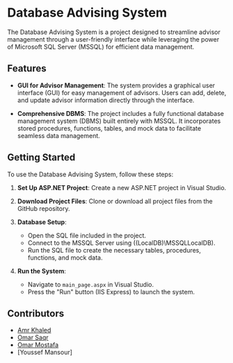 # Database Advising System

The Database Advising System is a project designed to streamline advisor management through a user-friendly interface while leveraging the power of Microsoft SQL Server (MSSQL) for efficient data management.

## Features

- **GUI for Advisor Management**: The system provides a graphical user interface (GUI) for easy management of advisors. Users can add, delete, and update advisor information directly through the interface.
  
- **Comprehensive DBMS**: The project includes a fully functional database management system (DBMS) built entirely with MSSQL. It incorporates stored procedures, functions, tables, and mock data to facilitate seamless data management.

## Getting Started

To use the Database Advising System, follow these steps:

1. **Set Up ASP.NET Project**: Create a new ASP.NET project in Visual Studio.
   
2. **Download Project Files**: Clone or download all project files from the GitHub repository.
   
3. **Database Setup**:
   - Open the SQL file included in the project.
   - Connect to the MSSQL Server using ((LocalDB)\MSSQLLocalDB).
   - Run the SQL file to create the necessary tables, procedures, functions, and mock data.
   
4. **Run the System**:
   - Navigate to `main_page.aspx` in Visual Studio.
   - Press the "Run" button (IIS Express) to launch the system.



## Contributors

- [Amr Khaled]([link-to-profile](https://github.com/amrkhaled04))
- [Omar Saqr]([link-to-profile](https://github.com/Omarsaqr))
- [Omar Mostafa]([link-to-profile](https://github.com/omar-medhat2)https://github.com/omar-medhat2)
- [Youssef Mansour]
